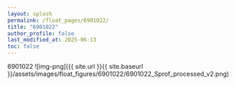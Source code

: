 ```yaml
---
layout: splash
permalink: /float_pages/6901022/
title: "6901022"
author_profile: false
last_modified_at: 2025-06-13
toc: false
---
```

 
6901022
![img-png]({{ site.url }}{{ site.baseurl }}/assets/images/float_figures/6901022/6901022_Sprof_processed_v2.png)